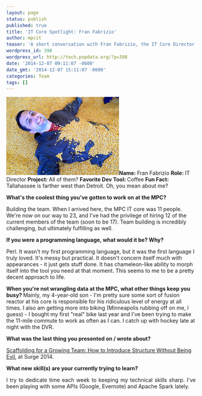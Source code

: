 ```yaml
---
layout: page
status: publish
published: true
title: 'IT Core Spotlight: Fran Fabrizio'
author: mpcit
teaser: 'A short conversation with Fran Fabrizio, the IT Core Director.'
wordpress_id: 398
wordpress_url: http://tech.popdata.org/?p=398
date: '2014-12-07 09:11:07 -0600'
date_gmt: '2014-12-07 15:11:07 -0600'
categories: Team
tags: []
---
```

<strong><a href="/images/fran-corn.jpg"><img class=" size-medium wp-image-407 alignright" src="/images/fran-corn-300x208.jpg" alt="fran-corn" width="300" height="208" /></a>Name:  </strong>Fran Fabrizio
<strong>Role: </strong>IT Director
<strong>Project: </strong>All of them?
<strong>Favorite Dev Tool:  </strong>Coffee
<strong>Fun Fact:  </strong>Tallahassee is farther west than Detroit.  Oh, you mean about me?

<b>What's the coolest thing you've gotten to work on at the MPC?  </b>

Building the team.  When I arrived here, the MPC IT core was 11 people.  We're now on our way to 23, and I've had the privilege of hiring 12 of the current members of the team (soon to be 17).  Team building is incredibly challenging, but ultimately fulfilling as well.

<b>If you were a programming language, what would it be? Why?</b>

Perl.  It wasn't my first programming language, but it was the first language I truly loved.  It's messy but practical.  It doesn't concern itself much with appearances - it just gets stuff done.  It has chameleon-like ability to morph itself into the tool you need at that moment.  This seems to me to be a pretty decent approach to life.

<b>When you're not wrangling data at the MPC, what other things keep you busy?  </b>Mainly, my 4-year-old son - I'm pretty sure some sort of fusion reactor at his core is responsible for his ridiculous level of energy at all times.  I also am getting more into biking (Minneapolis rubbing off on me, I guess) - I bought my first "real" bike last year and I've been trying to make the 11-mile commute to work as often as I can.  I catch up with hockey late at night with the DVR.

<b>What was the last thing you presented on / wrote about?</b>

<a title="Scaffolding for a Growing Team" href="http://www.slideshare.net/FranFabrizio/scaffolding-for-a-growing-team-surge-2014" target="_blank">Scaffolding for a Growing Team: How to Introduce Structure Without Being Evil</a>, at Surge 2014.

<b>What new skill(s) are your currently trying to learn?  </b>

<p style="text-align: justify;">I try to dedicate time each week to keeping my technical skills sharp.  I've been playing with some APIs (Google, Evernote) and Apache Spark lately.
